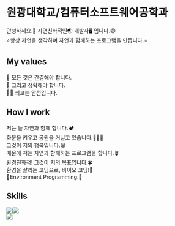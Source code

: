 # 원광대학교/컴퓨터소프트웨어공학과
안녕하세요.👋 자연친화적인🌏 개발자🖥 입니다.😄<br>
⭐항상 자연을 생각하며 자연과 함께하는 프로그램을 만듭니다.⭐

## My values
🚀 모든 것은 간결해야 합니다.<br>
🎯 그리고 정확해야 합니다.<br>
👷‍♀️ 최고는 안전입니다.

## How I work
저는 늘 자연과 함께 합니다.🏕<br>
화분을 키우고 공원을 거닐고 있습니다.🌳👟🌳<br>
그것이 저의 행복입니다.😁<br>
때문에 저는 자연과 함께하는 프로그램을 합니다.🪴<br>
환경친화적! 그것이 저의 목표입니다.🍀<br>
환경을 살리는 코딩으로, 바이오 코딩!🌿<br>
🍃Environment Programming.🍃

## Skills
<img src="https://img.shields.io/badge/C-A8B9CC?style=for-the-badge&logo=C&logoColor=white"><img src="https://img.shields.io/badge/C++-00599C?style=for-the-badge&logo=C++&logoColor=white"><br>
<img src="https://img.shields.io/badge/Java-F7DF1E?style=for-the-badge&logo=OpenJDK&logoColor=white">
